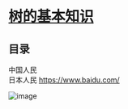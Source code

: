 [树的基本知识](https://www.cnblogs.com/huchong/p/8522425.html)
===

目录
---

中国人民<br>
日本人民
https://www.baidu.com/

![image](https://github.com/zhaofenglong/Algorithm/blob/master/%E6%A0%91/images/8800276_184927469000_2.png)



